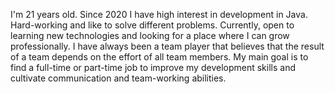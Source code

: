 I'm 21 years old. Since 2020 I have high interest in development in Java. Hard-working and like to solve different problems. Currently, open to learning new technologies and looking for a place where I can grow professionally. I have always been a team player that believes that the result of a team depends on the effort of all team members. My main goal is to find a full-time or part-time job to improve my development skills and cultivate communication and team-working abilities.
